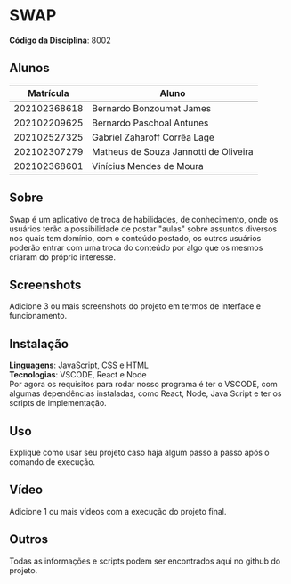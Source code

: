 # SWAP

**Código da Disciplina**: 8002<br>

## Alunos
|Matrícula | Aluno |
| -- | -- |
| 202102368618 | Bernardo Bonzoumet James |
| 202102209625 | Bernardo Paschoal Antunes |
| 202102527325 | Gabriel Zaharoff Corrêa Lage |
| 202102307279 | Matheus de Souza Jannotti de Oliveira |
| 202102368601 | Vinícius Mendes de Moura |

## Sobre 
Swap é um aplicativo de troca de habilidades, de conhecimento, onde os usuários terão a possibilidade de postar "aulas" sobre assuntos diversos nos quais tem domínio, com o conteúdo postado, os outros usuários poderão entrar com uma troca do conteúdo por algo que os mesmos criaram do próprio interesse.

## Screenshots
Adicione 3 ou mais screenshots do projeto em termos de interface e funcionamento.

## Instalação 
**Linguagens**: JavaScript, CSS e HTML<br>
**Tecnologias**: VSCODE, React e Node<br>
Por agora os requisitos para rodar nosso programa é ter o VSCODE, com algumas dependências instaladas, como React, Node, Java Script e ter os scripts de implementação.

## Uso 
Explique como usar seu projeto caso haja algum passo a passo após o comando de execução.

## Vídeo
Adicione 1 ou mais vídeos com a execução do projeto final.

## Outros 
Todas as informações e scripts podem ser encontrados aqui no github do projeto.
